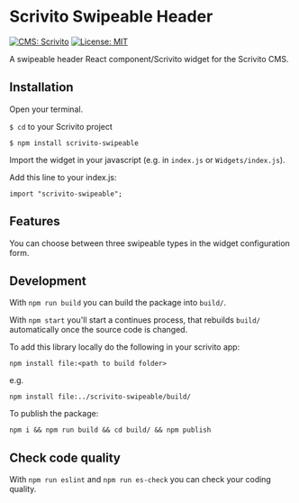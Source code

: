 # Scrivito Swipeable Header
[![CMS: Scrivito](https://img.shields.io/badge/CMS-Scrivito-brightgreen.svg)](https://scrivito.com) [![License: MIT](https://img.shields.io/badge/License-MIT-blue.svg)](https://opensource.org/licenses/MIT)

A swipeable header React component/Scrivito widget for the Scrivito CMS.

## Installation

Open your terminal.

`$ cd` to your Scrivito project

```
$ npm install scrivito-swipeable
```

Import the widget in your javascript (e.g. in `index.js` or `Widgets/index.js`).

Add this line to your index.js:

```
import "scrivito-swipeable";
```

## Features
You can choose between three swipeable types in the widget configuration form.

## Development

With `npm run build` you can build the package into `build/`.

With `npm start` you'll start a continues process, that rebuilds `build/` automatically once the source code is changed.

To add this library locally do the following in your scrivito app:

```
npm install file:<path to build folder>
```

e.g.

```
npm install file:../scrivito-swipeable/build/
```

To publish the package:

```
npm i && npm run build && cd build/ && npm publish
```

## Check code quality

With `npm run eslint` and `npm run es-check` you can check your coding quality.